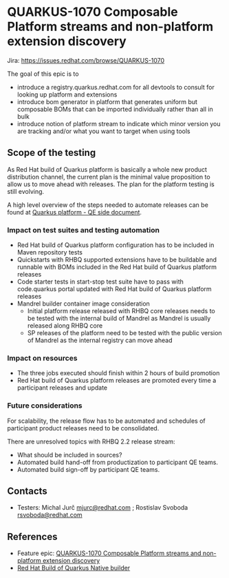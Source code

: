 # QUARKUS-1070 Composable Platform streams and non-platform extension discovery

Jira: https://issues.redhat.com/browse/QUARKUS-1070

The goal of this epic is to

* introduce a registry.quarkus.redhat.com for all devtools to consult for looking up platform and extensions
* introduce bom generator in platform that generates uniform but composable BOMs that can be imported individually 
  rather than all in bulk 
* introduce notion of platform stream to indicate which minor version you are tracking and/or what you want to target 
  when using tools

## Scope of the testing
As Red Hat build of Quarkus platform is basically a whole new product distribution channel, the current plan is 
the minimal value proposition to allow us to move ahead with releases. The plan for the platform testing is still
evolving.

A high level overview of the steps needed to automate releases can be found at [Quarkus platform - QE side document](https://docs.google.com/document/d/1qCOu4RiONV2PTTitJzJvRdnXYbUX2au5SXeF3ApupCI).

### Impact on test suites and testing automation
* Red Hat build of Quarkus platform configuration has to be included in Maven repository tests
* Quickstarts with RHBQ supported extensions have to be buildable and runnable with BOMs included in the Red Hat build 
  of Quarkus platform releases
* Code starter tests in start-stop test suite have to pass with code.quarkus portal updated with Red Hat build of 
  Quarkus platform releases
* Mandrel builder container image consideration
  * Initial platform release released with RHBQ core releases needs to be tested with the internal build of Mandrel as 
    Mandrel is usually released along RHBQ core
  * SP releases of the platform need to be tested with the public version of Mandrel as the internal registry can move 
    ahead

### Impact on resources
* The three jobs executed should finish within 2 hours of build promotion
* Red Hat build of Quarkus platform releases are promoted every time a participant releases and update

### Future considerations
For scalability, the release flow has to be automated and schedules of participant product releases need to be 
consolidated.

There are unresolved topics with RHBQ 2.2 release stream:
* What should be included in sources?
* Automated build hand-off from productization to participant QE teams.
* Automated build sign-off by participant QE teams.

## Contacts
* Testers: Michal Jurč <mjurc@redhat.com> ; Rostislav Svoboda <rsvoboda@redhat.com>

## References
* Feature epic: [QUARKUS-1070 Composable Platform streams and non-platform extension discovery](https://issues.redhat.com/browse/QUARKUS-1070)
* [Red Hat Build of Quarkus Native builder](https://catalog.redhat.com/software/containers/quarkus/mandrel-21-rhel8/60fab204411f224f8bc3c246)